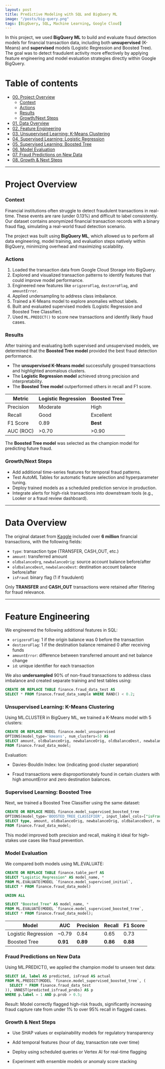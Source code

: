 ```yaml
---
layout: post
title: Predictive Modeling with SQL and BigQuery ML
image: "/posts/big-query.png"
tags: [BigQuery, SQL, Machine Learning, Google Cloud]
---
```


In this project, we used **BigQuery ML** to build and evaluate fraud detection models for financial transaction data, including both **unsupervised** (K-Means) and **supervised** models (Logistic Regression and Boosted Tree). The goal was to detect fraudulent activity more effectively by applying feature engineering and model evaluation strategies directly within Google BigQuery.

# Table of contents

- [00. Project Overview](#overview-main)
    - [Context](#overview-context)
    - [Actions](#overview-actions)
    - [Results](#overview-results)
    - [Growth/Next Steps](#overview-growth)
- [01. Data Overview](#data-overview)
- [02. Feature Engineering](#feature-engineering)
- [03. Unsupervised Learning: K-Means Clustering](#unsupervised-kmeans)
- [04. Supervised Learning: Logistic Regression](#supervised-logreg)
- [05. Supervised Learning: Boosted Tree](#supervised-boosted)
- [06. Model Evaluation](#model-evaluation)
- [07. Fraud Predictions on New Data](#model-prediction)
- [08. Growth & Next Steps](#growth-next-steps)

---

# Project Overview <a name="overview-main"></a>

### Context <a name="overview-context"></a>

Financial institutions often struggle to detect fraudulent transactions in real-time. These events are rare (under 0.13%) and difficult to label consistently. Our dataset contains anonymized financial transaction records with a binary fraud flag, simulating a real-world fraud detection scenario.

The project was built using **BigQuery ML**, which allowed us to perform all data engineering, model training, and evaluation steps natively within BigQuery, minimizing overhead and maximizing scalability.

### Actions <a name="overview-actions"></a>

1. Loaded the transaction data from Google Cloud Storage into BigQuery.
2. Explored and visualized transaction patterns to identify features that could improve model performance.
3. Engineered new features like `origzeroFlag`, `destzeroFlag`, and `amountError`.
4. Applied undersampling to address class imbalance.
5. Trained a K-Means model to explore anomalies without labels.
6. Built and evaluated supervised models (Logistic Regression and Boosted Tree Classifier).
7. Used `ML.PREDICT()` to score new transactions and identify likely fraud cases.

### Results <a name="overview-results"></a>

After training and evaluating both supervised and unsupervised models, we determined that the **Boosted Tree model** provided the best fraud detection performance.

- The **unsupervised K-Means model** successfully grouped transactions and highlighted anomalous clusters.
- The **Logistic Regression model** achieved strong precision and interpretability.
- The **Boosted Tree model** outperformed others in recall and F1 score.

| Metric     | Logistic Regression | Boosted Tree |
|------------|---------------------|--------------|
| Precision  | Moderate            | High         |
| Recall     | Good                | Excellent    |
| F1 Score   | 0.89                | **Best**     |
| AUC (ROC)  | >0.70               | >0.90        |

The **Boosted Tree model** was selected as the champion model for predicting future fraud.

### Growth/Next Steps <a name="overview-growth"></a>

- Add additional time-series features for temporal fraud patterns.
- Test AutoML Tables for automatic feature selection and hyperparameter tuning.
- Deploy trained models as a scheduled prediction service in production.
- Integrate alerts for high-risk transactions into downstream tools (e.g., Looker or a fraud review dashboard).

---

# Data Overview <a name="data-overview"></a>

The original dataset from [Kaggle](https://www.kaggle.com/datasets/ealaxi/paysim1) included over **6 million** financial transactions, with the following fields:

- `type`: transaction type (TRANSFER, CASH_OUT, etc.)
- `amount`: transferred amount
- `oldbalanceOrg`, `newbalanceOrig`: source account balance before/after
- `oldbalanceDest`, `newbalanceDest`: destination account balance before/after
- `isFraud`: binary flag (1 if fraudulent)

Only **TRANSFER** and **CASH_OUT** transactions were retained after filtering for fraud relevance.

---

# Feature Engineering <a name="feature-engineering"></a>

We engineered the following additional features in SQL:

- `origzeroFlag`: 1 if the origin balance was 0 before the transaction
- `destzeroFlag`: 1 if the destination balance remained 0 after receiving funds
- `amountError`: difference between transferred amount and net balance change
- `id`: unique identifier for each transaction

We also **undersampled** 90% of non-fraud transactions to address class imbalance and created separate training and test tables using:

```sql
CREATE OR REPLACE TABLE finance.fraud_data_test AS
SELECT * FROM finance.fraud_data_sample WHERE RAND() < 0.2;

```

### Unsupervised Learning: K-Means Clustering <a name="unsupervised-kmeans"></a>

Using ML.CLUSTER in BigQuery ML, we trained a K-Means model with 5 clusters:


```sql
CREATE OR REPLACE MODEL finance.model_unsupervised
OPTIONS(model_type='kmeans', num_clusters=5) AS
SELECT amount, oldbalanceOrig, newbalanceOrig, oldbalanceDest, newbalanceDest, type, origzeroFlag, destzeroFlag, amountError
FROM finance.fraud_data_model;
```

Evaluation:

- Davies-Bouldin Index: low (indicating good cluster separation)

- Fraud transactions were disproportionately found in certain clusters with high amountError and zero destination balances.

### Supervised Learning: Boosted Tree <a name="supervised-boosted"></a>

Next, we trained a Boosted Tree Classifier using the same dataset:

```sql
CREATE OR REPLACE MODEL finance.model_supervised_boosted_tree
OPTIONS(model_type='BOOSTED_TREE_CLASSIFIER', input_label_cols=["isFraud"]) AS
SELECT type, amount, oldbalanceOrig, newbalanceOrig, oldbalanceDest, newbalanceDest, isFraud
FROM finance.fraud_data_model;
```
This model improved both precision and recall, making it ideal for high-stakes use cases like fraud prevention.

### Model Evaluation <a name="model-evaluation"></a>

We compared both models using ML.EVALUATE:

```sql
CREATE OR REPLACE TABLE finance.table_perf AS
SELECT "Logistic_Regression" AS model_name, *
FROM ML.EVALUATE(MODEL `finance.model_supervised_initial`, 
SELECT * FROM finance.fraud_data_model)

UNION ALL

SELECT "Boosted_Tree" AS model_name, *
FROM ML.EVALUATE(MODEL `finance.model_supervised_boosted_tree`, 
SELECT * FROM finance.fraud_data_model);
```

| Model              | AUC   | Precision | Recall | F1 Score |
|-------------------|-------|-----------|--------|----------|
| Logistic Regression | ~0.79 | 0.84      | 0.65   | 0.73     |
| Boosted Tree       | **0.91** | **0.89**  | **0.86** | **0.88**  |


### Fraud Predictions on New Data <a name="model-prediction"></a>

Using ML.PREDICT(), we applied the champion model to unseen test data:

```sql
SELECT id, label AS predicted, isFraud AS actual
FROM ML.PREDICT(MODEL `finance.model_supervised_boosted_tree`, (
  SELECT * FROM finance.fraud_data_test
)), UNNEST(predicted_isfraud_probs) AS p
WHERE p.label = 1 AND p.prob > 0.5;
```

Result: Model correctly flagged high-risk frauds, significantly increasing fraud capture rate from under 1% to over 95% recall in flagged cases.

### Growth & Next Steps <a name="growth-next-steps"></a>

- Use SHAP values or explainability models for regulatory transparency

- Add temporal features (hour of day, transaction rate over time)

- Deploy using scheduled queries or Vertex AI for real-time flagging

- Experiment with ensemble models or anomaly score stacking



